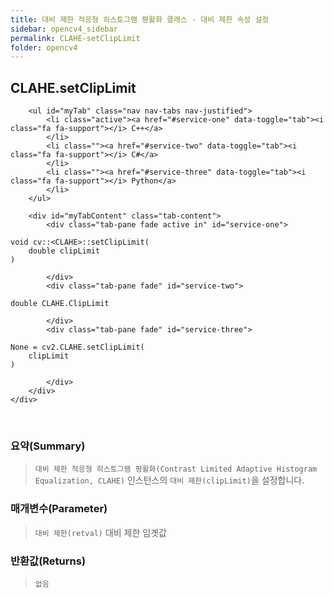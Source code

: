 ```yaml
---
title: 대비 제한 적응형 히스토그램 평활화 클래스 - 대비 제한 속성 설정
sidebar: opencv4_sidebar
permalink: CLAHE-setClipLimit
folder: opencv4
---
```


<div class="row">
    <div class="col-lg-12">
        <h2 class="page-header">CLAHE.setClipLimit</h2>
    </div>
    <div class="col-lg-12">

        <ul id="myTab" class="nav nav-tabs nav-justified">
            <li class="active"><a href="#service-one" data-toggle="tab"><i class="fa fa-support"></i> C++</a>
            </li>
            <li class=""><a href="#service-two" data-toggle="tab"><i class="fa fa-support"></i> C#</a>
            </li>
            <li class=""><a href="#service-three" data-toggle="tab"><i class="fa fa-support"></i> Python</a>
            </li>
        </ul>

        <div id="myTabContent" class="tab-content">
            <div class="tab-pane fade active in" id="service-one">
<pre class="prettyprint"><code class="language-cpp">void cv::&lt;CLAHE&gt;::setClipLimit(
    double clipLimit
)</code></pre>
            </div>
            <div class="tab-pane fade" id="service-two">
<pre class="prettyprint"><code class="language-cs">double CLAHE.ClipLimit</code></pre>
            </div>
            <div class="tab-pane fade" id="service-three">
<pre class="prettyprint"><code class="language-py">None = cv2.CLAHE.setClipLimit(
    clipLimit
)</code></pre>
            </div>
        </div>
    </div>
</div>

<br>

### 요약(Summary)

> `대비 제한 적응형 히스토그램 평활화(Contrast Limited Adaptive Histogram Equalization, CLAHE)` 인스턴스의 `대비 제한(clipLimit)`을 설정합니다.

### 매개변수(Parameter)

> `대비 제한(retval)` 대비 제한 임곗값

### 반환값(Returns)

> `없음`